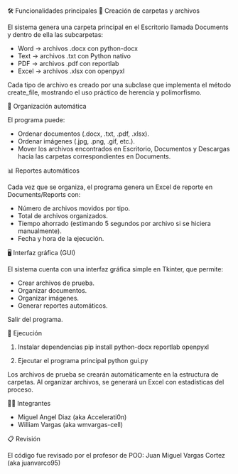 🛠️ Funcionalidades principales
📁 Creación de carpetas y archivos

El sistema genera una carpeta principal en el Escritorio llamada Documents y dentro de ella las subcarpetas:

- Word → archivos .docx con python-docx
- Text → archivos .txt con Python nativo
- PDF → archivos .pdf con reportlab
- Excel → archivos .xlsx con openpyxl

Cada tipo de archivo es creado por una subclase que implementa el método create_file, mostrando el uso práctico de herencia y polimorfismo.

📂 Organización automática

El programa puede:
- Ordenar documentos (.docx, .txt, .pdf, .xlsx).
- Ordenar imágenes (.jpg, .png, .gif, etc.).
- Mover los archivos encontrados en Escritorio, Documentos y Descargas hacia las carpetas correspondientes en Documents.

📊 Reportes automáticos

Cada vez que se organiza, el programa genera un Excel de reporte en Documents/Reports con:

- Número de archivos movidos por tipo.
- Total de archivos organizados.
- Tiempo ahorrado (estimando 5 segundos por archivo si se hiciera manualmente).
- Fecha y hora de la ejecución.

🖥️ Interfaz gráfica (GUI)

El sistema cuenta con una interfaz gráfica simple en Tkinter, que permite:

- Crear archivos de prueba.
- Organizar documentos.
- Organizar imágenes.
- Generar reportes automáticos.

Salir del programa.

🚀 Ejecución
1. Instalar dependencias
pip install python-docx reportlab openpyxl

2. Ejecutar el programa principal
python gui.py


Los archivos de prueba se crearán automáticamente en la estructura de carpetas.
Al organizar archivos, se generará un Excel con estadísticas del proceso.

👨‍💻 Integrantes

- Miguel Angel Diaz (aka Accelerati0n)
- William Vargas (aka wmvargas-cell)

📋 Revisión

El código fue revisado por el profesor de POO:
Juan Miguel Vargas Cortez (aka juanvarco95)
